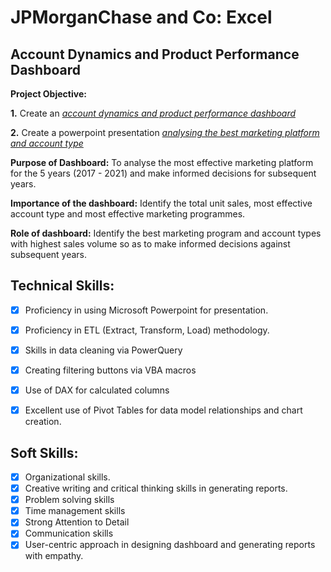# JPMorganChase and Co: Excel

## Account Dynamics and Product Performance Dashboard

**Project Objective:**


**1.** Create an _[account dynamics and product performance dashboard](https://github.com/rasidatyekeen/JPMorganChase_and_Co-Excel/blob/main/Account%20Dynamics%20and%20Product%20Performance%20Dashboard.pdf)_

**2.** Create a powerpoint presentation _[analysing the best marketing platform and account type](https://github.com/rasidatyekeen/JPMorganChase_and_Co-Excel/blob/main/Account%20Dynamics%20and%20Product%20Performance.pptx)_

**Purpose of Dashboard:** To analyse the most effective marketing platform for the 5 years (2017 - 2021) and make informed decisions for subsequent years. 

**Importance of the dashboard:** Identify the total unit sales, most effective account type and most effective marketing programmes.

**Role of dashboard:** Identify the best marketing program and account types with highest sales volume so as to make informed decisions against subsequent years.

## Technical Skills:
- [x] Proficiency in using Microsoft Powerpoint for presentation.
- [x] Proficiency in ETL (Extract, Transform, Load) methodology.
- [x] Skills in data cleaning via PowerQuery
- [x] Creating filtering buttons via VBA macros
- [x] Use of DAX for calculated columns
- [x] Excellent use of Pivot Tables for data model relationships and chart creation.


## Soft Skills:
- [x] Organizational skills.
- [x] Creative writing and critical thinking skills in generating reports.
- [x] Problem solving skills
- [x] Time management skills
- [x] Strong Attention to Detail
- [x] Communication skills
- [x] User-centric approach in designing dashboard and generating reports with empathy.
